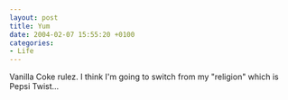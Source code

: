 ```yaml
---
layout: post
title: Yum
date: 2004-02-07 15:55:20 +0100
categories:
- Life
---
```

<p>Vanilla Coke rulez. I think I'm going to switch from my "religion" which is Pepsi Twist...</p>
